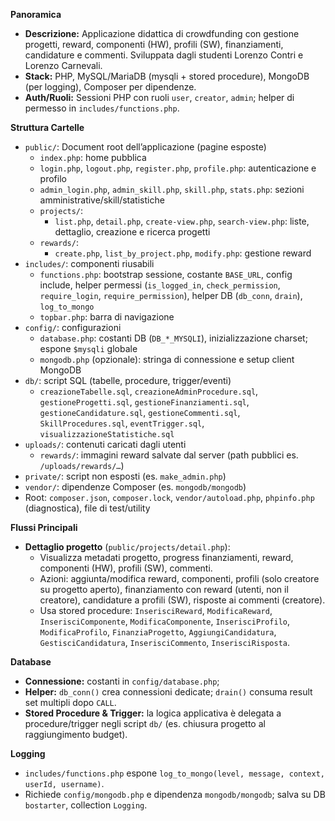 **Panoramica**
- **Descrizione:** Applicazione didattica di crowdfunding con gestione progetti, reward, componenti (HW), profili (SW), finanziamenti, candidature e commenti. 
Sviluppata dagli studenti Lorenzo Contri e Lorenzo Carnevali.
- **Stack:** PHP, MySQL/MariaDB (mysqli + stored procedure), MongoDB (per logging), Composer per dipendenze.
- **Auth/Ruoli:** Sessioni PHP con ruoli `user`, `creator`, `admin`; helper di permesso in `includes/functions.php`.

**Struttura Cartelle**
- `public/`: Document root dell’applicazione (pagine esposte)
	- `index.php`: home pubblica
	- `login.php`, `logout.php`, `register.php`, `profile.php`: autenticazione e profilo
	- `admin_login.php`, `admin_skill.php`, `skill.php`, `stats.php`: sezioni amministrative/skill/statistiche
	- `projects/`:
		- `list.php`, `detail.php`, `create-view.php`, `search-view.php`: liste, dettaglio, creazione e ricerca progetti
	- `rewards/`:
		- `create.php`, `list_by_project.php`, `modify.php`: gestione reward
- `includes/`: componenti riusabili
	- `functions.php`: bootstrap sessione, costante `BASE_URL`, config include, helper permessi (`is_logged_in`, `check_permission`, `require_login`, `require_permission`), helper DB (`db_conn`, `drain`), `log_to_mongo`
	- `topbar.php`: barra di navigazione
- `config/`: configurazioni
	- `database.php`: costanti DB (`DB_*_MYSQLI`), inizializzazione charset; espone `$mysqli` globale
	- `mongodb.php` (opzionale): stringa di connessione e setup client MongoDB
- `db/`: script SQL (tabelle, procedure, trigger/eventi)
	- `creazioneTabelle.sql`, `creazioneAdminProcedure.sql`, `gestioneProgetti.sql`, `gestioneFinanziamenti.sql`, `gestioneCandidature.sql`, `gestioneCommenti.sql`, `SkillProcedures.sql`, `eventTrigger.sql`, `visualizzazioneStatistiche.sql`
- `uploads/`: contenuti caricati dagli utenti
	- `rewards/`: immagini reward salvate dal server (path pubblici es. `/uploads/rewards/…`)
- `private/`: script non esposti (es. `make_admin.php`)
- `vendor/`: dipendenze Composer (es. `mongodb/mongodb`)
- Root: `composer.json`, `composer.lock`, `vendor/autoload.php`, `phpinfo.php` (diagnostica), file di test/utility

**Flussi Principali**
- **Dettaglio progetto** (`public/projects/detail.php`):
	- Visualizza metadati progetto, progress finanziamenti, reward, componenti (HW), profili (SW), commenti.
	- Azioni: aggiunta/modifica reward, componenti, profili (solo creatore su progetto aperto), finanziamento con reward (utenti, non il creatore), candidature a profili (SW), risposte ai commenti (creatore).
	- Usa stored procedure: `InserisciReward`, `ModificaReward`, `InserisciComponente`, `ModificaComponente`, `InserisciProfilo`, `ModificaProfilo`, `FinanziaProgetto`, `AggiungiCandidatura`, `GestisciCandidatura`, `InserisciCommento`, `InserisciRisposta`.

**Database**
- **Connessione:** costanti in `config/database.php`;
- **Helper:** `db_conn()` crea connessioni dedicate; `drain()` consuma result set multipli dopo `CALL`.
- **Stored Procedure & Trigger:** la logica applicativa è delegata a procedure/trigger negli script `db/` (es. chiusura progetto al raggiungimento budget).

**Logging**
- `includes/functions.php` espone `log_to_mongo(level, message, context, userId, username)`.
- Richiede `config/mongodb.php` e dipendenza `mongodb/mongodb`; salva su DB `bostarter`, collection `Logging`.

